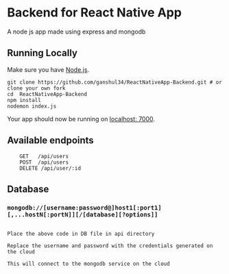 # Backend for React Native App

A node js app made using express and mongodb

## Running Locally

Make sure you have [Node.js](http://nodejs.org/).

```
git clone https://github.com/ganshul34/ReactNativeApp-Backend.git # or clone your own fork
cd  ReactNativeApp-Backend
npm install
nodemon index.js
```

Your app should now be running on [localhost: 7000](http://localhost:7000/).

## Available endpoints

```
    GET   /api/users
    POST  /api/users
    DELETE /api/user/:id
```
## Database

### `mongodb://[username:password@]host1[:port1][,...hostN[:portN]][/[database][?options]]` 
```

Place the above code in DB file in api directory

Replace the username and password with the credentials generated on the cloud

This will connect to the mongodb service on the cloud
